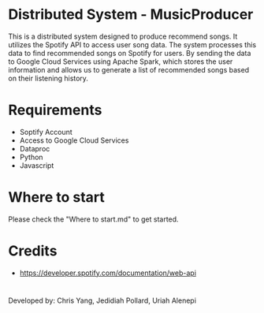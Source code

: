 # Distributed System - MusicProducer
This is a distributed system designed to produce recommend songs. It utilizes the Spotify API to access user song data. The system processes this data to find recommended songs on Spotify for users. By sending the data to Google Cloud Services using Apache Spark, which stores the user information and allows us to generate a list of recommended songs based on their listening history.


# Requirements
- Soptify Account
- Access to Google Cloud Services
- Dataproc
- Python
- Javascript 

# Where to start
Please check the "Where to start.md" to get started.

##

# Credits
* https://developer.spotify.com/documentation/web-api


#
Developed by: Chris Yang, Jedidiah Pollard, Uriah Alenepi
